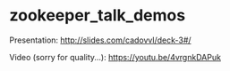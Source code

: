 # zookeeper_talk_demos

Presentation:
http://slides.com/cadovvl/deck-3#/

Video (sorry for quality...):
https://youtu.be/4vrgnkDAPuk
